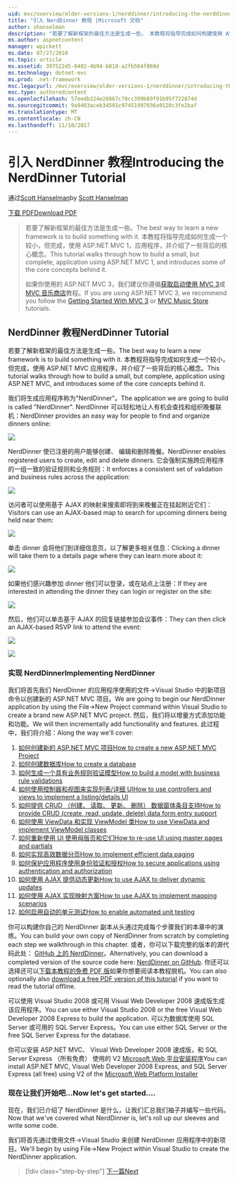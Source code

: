 ```yaml
---
uid: mvc/overview/older-versions-1/nerddinner/introducing-the-nerddinner-tutorial
title: "引入 NerdDinner 教程 |Microsoft 文档"
author: shanselman
description: "若要了解新框架的最佳方法是生成一些。 本教程将指导完成如何构建使用 ASP.NE 的较小，但完成后，应用程序..."
ms.author: aspnetcontent
manager: wpickett
ms.date: 07/27/2010
ms.topic: article
ms.assetid: 397522d5-0402-4b94-b810-a2fb564f869d
ms.technology: dotnet-mvc
ms.prod: .net-framework
msc.legacyurl: /mvc/overview/older-versions-1/nerddinner/introducing-the-nerddinner-tutorial
msc.type: authoredcontent
ms.openlocfilehash: 57eedb224e26867c78cc399b89f91b95f722074d
ms.sourcegitcommit: 9a9483aceb34591c97451997036a9120c3fe2baf
ms.translationtype: MT
ms.contentlocale: zh-CN
ms.lasthandoff: 11/10/2017
---
```

<a name="introducing-the-nerddinner-tutorial"></a><span data-ttu-id="48e4c-104">引入 NerdDinner 教程</span><span class="sxs-lookup"><span data-stu-id="48e4c-104">Introducing the NerdDinner Tutorial</span></span>
====================
<span data-ttu-id="48e4c-105">通过[Scott Hanselman](https://github.com/shanselman)</span><span class="sxs-lookup"><span data-stu-id="48e4c-105">by [Scott Hanselman](https://github.com/shanselman)</span></span>

[<span data-ttu-id="48e4c-106">下载 PDF</span><span class="sxs-lookup"><span data-stu-id="48e4c-106">Download PDF</span></span>](http://aspnetmvcbook.s3.amazonaws.com/aspnetmvc-nerdinner_v1.pdf)

> <span data-ttu-id="48e4c-107">若要了解新框架的最佳方法是生成一些。</span><span class="sxs-lookup"><span data-stu-id="48e4c-107">The best way to learn a new framework is to build something with it.</span></span> <span data-ttu-id="48e4c-108">本教程将指导完成如何生成一个较小，但完成，使用 ASP.NET MVC 1，应用程序，并介绍了一些背后的核心概念。</span><span class="sxs-lookup"><span data-stu-id="48e4c-108">This tutorial walks through how to build a small, but complete, application using ASP.NET MVC 1, and introduces some of the core concepts behind it.</span></span>
> 
> <span data-ttu-id="48e4c-109">如果你使用的 ASP.NET MVC 3，我们建议你遵循[获取启动使用 MVC 3](../../older-versions/getting-started-with-aspnet-mvc3/cs/intro-to-aspnet-mvc-3.md)或[MVC 音乐商店](../../older-versions/mvc-music-store/mvc-music-store-part-1.md)教程。</span><span class="sxs-lookup"><span data-stu-id="48e4c-109">If you are using ASP.NET MVC 3, we recommend you follow the [Getting Started With MVC 3](../../older-versions/getting-started-with-aspnet-mvc3/cs/intro-to-aspnet-mvc-3.md) or [MVC Music Store](../../older-versions/mvc-music-store/mvc-music-store-part-1.md) tutorials.</span></span>


## <a name="nerddinner-tutorial"></a><span data-ttu-id="48e4c-110">NerdDinner 教程</span><span class="sxs-lookup"><span data-stu-id="48e4c-110">NerdDinner Tutorial</span></span>

<span data-ttu-id="48e4c-111">若要了解新框架的最佳方法是生成一些。</span><span class="sxs-lookup"><span data-stu-id="48e4c-111">The best way to learn a new framework is to build something with it.</span></span> <span data-ttu-id="48e4c-112">本教程将指导完成如何生成一个较小，但完成，使用 ASP.NET MVC 应用程序，并介绍了一些背后的核心概念。</span><span class="sxs-lookup"><span data-stu-id="48e4c-112">This tutorial walks through how to build a small, but complete, application using ASP.NET MVC, and introduces some of the core concepts behind it.</span></span>

<span data-ttu-id="48e4c-113">我们将生成应用程序称为"NerdDinner"。</span><span class="sxs-lookup"><span data-stu-id="48e4c-113">The application we are going to build is called "NerdDinner".</span></span> <span data-ttu-id="48e4c-114">NerdDinner 可以轻松地让人有机会查找和组织晚餐联机：</span><span class="sxs-lookup"><span data-stu-id="48e4c-114">NerdDinner provides an easy way for people to find and organize dinners online:</span></span>

![](introducing-the-nerddinner-tutorial/_static/image1.png)

<span data-ttu-id="48e4c-115">NerdDinner 使已注册的用户能够创建、 编辑和删除晚餐。</span><span class="sxs-lookup"><span data-stu-id="48e4c-115">NerdDinner enables registered users to create, edit and delete dinners.</span></span> <span data-ttu-id="48e4c-116">它会强制实施跨应用程序的一组一致的验证规则和业务规则：</span><span class="sxs-lookup"><span data-stu-id="48e4c-116">It enforces a consistent set of validation and business rules across the application:</span></span>

![](introducing-the-nerddinner-tutorial/_static/image2.png)

<span data-ttu-id="48e4c-117">访问者可以使用基于 AJAX 的映射来搜索即将到来晚餐正在挂起附近它们：</span><span class="sxs-lookup"><span data-stu-id="48e4c-117">Visitors can use an AJAX-based map to search for upcoming dinners being held near them:</span></span>

![](introducing-the-nerddinner-tutorial/_static/image3.png)

<span data-ttu-id="48e4c-118">单击 dinner 会将他们到详细信息页，以了解更多相关信息：</span><span class="sxs-lookup"><span data-stu-id="48e4c-118">Clicking a dinner will take them to a details page where they can learn more about it:</span></span>

![](introducing-the-nerddinner-tutorial/_static/image4.png)

<span data-ttu-id="48e4c-119">如果他们感兴趣参加 dinner 他们可以登录，或在站点上注册：</span><span class="sxs-lookup"><span data-stu-id="48e4c-119">If they are interested in attending the dinner they can login or register on the site:</span></span>

![](introducing-the-nerddinner-tutorial/_static/image5.png)

<span data-ttu-id="48e4c-120">然后，他们可以单击基于 AJAX 的回复链接参加会议事件：</span><span class="sxs-lookup"><span data-stu-id="48e4c-120">They can then click an AJAX-based RSVP link to attend the event:</span></span>

![](introducing-the-nerddinner-tutorial/_static/image6.png)

![](introducing-the-nerddinner-tutorial/_static/image7.png)

### <a name="implementing-nerddinner"></a><span data-ttu-id="48e4c-121">实现 NerdDinner</span><span class="sxs-lookup"><span data-stu-id="48e4c-121">Implementing NerdDinner</span></span>

<span data-ttu-id="48e4c-122">我们将首先我们 NerdDinner 的应用程序使用的文件-&gt;Visual Studio 中的新项目命令以创建新的 ASP.NET MVC 项目。</span><span class="sxs-lookup"><span data-stu-id="48e4c-122">We are going to begin our NerdDinner application by using the File-&gt;New Project command within Visual Studio to create a brand new ASP.NET MVC project.</span></span> <span data-ttu-id="48e4c-123">然后，我们将以增量方式添加功能和功能。</span><span class="sxs-lookup"><span data-stu-id="48e4c-123">We will then incrementally add functionality and features.</span></span> <span data-ttu-id="48e4c-124">此过程中，我们将介绍：</span><span class="sxs-lookup"><span data-stu-id="48e4c-124">Along the way we'll cover:</span></span>

1. [<span data-ttu-id="48e4c-125">如何创建新的 ASP.NET MVC 项目</span><span class="sxs-lookup"><span data-stu-id="48e4c-125">How to create a new ASP.NET MVC Project</span></span>](# "创建新的 ASP.NET MVC 项目")
2. [<span data-ttu-id="48e4c-126">如何创建数据库</span><span class="sxs-lookup"><span data-stu-id="48e4c-126">How to create a database</span></span>](# "创建数据库")
3. [<span data-ttu-id="48e4c-127">如何生成一个具有业务规则验证模型</span><span class="sxs-lookup"><span data-stu-id="48e4c-127">How to build a model with business rule validations</span></span>](# "生成一个具有业务规则验证模型")
4. [<span data-ttu-id="48e4c-128">如何使用控制器和视图来实现列表/详细 UI</span><span class="sxs-lookup"><span data-stu-id="48e4c-128">How to use controllers and views to implement a listing/details UI</span></span>](# "使用控制器和视图，以实现详细信息列表/用户界面")
5. <span data-ttu-id="48e4c-129">[如何提供 CRUD （创建、 读取、 更新、 删除） 数据窗体条目支持](# "提供 CRUD （创建、 读取、 更新、 删除） 数据窗体条目支持")</span><span class="sxs-lookup"><span data-stu-id="48e4c-129">[How to provide CRUD (create, read, update, delete) data form entry support](# "Provide CRUD (Create, Read, Update, Delete) Data Form Entry Support")</span></span>
6. [<span data-ttu-id="48e4c-130">如何使用 ViewData 和实现 ViewModel 类</span><span class="sxs-lookup"><span data-stu-id="48e4c-130">How to use ViewData and implement ViewModel classes</span></span>](# "使用 ViewData 和实现 ViewModel 类")
7. [<span data-ttu-id="48e4c-131">如何重新使用 UI 使用母版页和它们</span><span class="sxs-lookup"><span data-stu-id="48e4c-131">How to re-use UI using master pages and partials</span></span>](# "重用 UI 使用母版页和它们")
8. [<span data-ttu-id="48e4c-132">如何实现高效数据分页</span><span class="sxs-lookup"><span data-stu-id="48e4c-132">How to implement efficient data paging</span></span>](# "实现高效数据分页")
9. [<span data-ttu-id="48e4c-133">如何保护应用程序使用身份验证和授权</span><span class="sxs-lookup"><span data-stu-id="48e4c-133">How to secure applications using authentication and authorization</span></span>](# "安全应用程序使用身份验证和授权")
10. [<span data-ttu-id="48e4c-134">如何使用 AJAX 提供动态更新</span><span class="sxs-lookup"><span data-stu-id="48e4c-134">How to use AJAX to deliver dynamic updates</span></span>](# "到提供动态更新使用 AJAX")
11. [<span data-ttu-id="48e4c-135">如何使用 AJAX 实现映射方案</span><span class="sxs-lookup"><span data-stu-id="48e4c-135">How to use AJAX to implement mapping scenarios</span></span>](# "到实现映射情况下使用 AJAX")
12. [<span data-ttu-id="48e4c-136">如何启用自动的单元测试</span><span class="sxs-lookup"><span data-stu-id="48e4c-136">How to enable automated unit testing</span></span>](# "启用自动进行单元测试")

<span data-ttu-id="48e4c-137">你可以构建你自己的 NerdDinner 副本从头通过完成每个步骤我们的本章中的演练。</span><span class="sxs-lookup"><span data-stu-id="48e4c-137">You can build your own copy of NerdDinner from scratch by completing each step we walkthrough in this chapter.</span></span> <span data-ttu-id="48e4c-138">或者，你可以下载完整的版本的源代码此处： [GitHub 上的 NerdDinner](https://github.com/AspNetMVPSamples/NerdDinner)。</span><span class="sxs-lookup"><span data-stu-id="48e4c-138">Alternatively, you can download a completed version of the source code here: [NerdDinner on GitHub](https://github.com/AspNetMVPSamples/NerdDinner).</span></span> <span data-ttu-id="48e4c-139">你还可以选择还可以[下载本教程的免费 PDF 版](http://aspnetmvcbook.s3.amazonaws.com/aspnetmvc-nerdinner_v1.pdf)如果你想要阅读本教程脱机。</span><span class="sxs-lookup"><span data-stu-id="48e4c-139">You can also optionally also [download a free PDF version of this tutorial](http://aspnetmvcbook.s3.amazonaws.com/aspnetmvc-nerdinner_v1.pdf) if you want to read the tutorial offline.</span></span>

<span data-ttu-id="48e4c-140">可以使用 Visual Studio 2008 或可用 Visual Web Developer 2008 速成版生成该应用程序。</span><span class="sxs-lookup"><span data-stu-id="48e4c-140">You can use either Visual Studio 2008 or the free Visual Web Developer 2008 Express to build the application.</span></span> <span data-ttu-id="48e4c-141">可以为数据库使用 SQL Server 或可用的 SQL Server Express。</span><span class="sxs-lookup"><span data-stu-id="48e4c-141">You can use either SQL Server or the free SQL Server Express for the database.</span></span>

<span data-ttu-id="48e4c-142">你可以安装 ASP.NET MVC、 Visual Web Developer 2008 速成版，和 SQL Server Express （所有免费） 使用的 V2 [Microsoft Web 平台安装程序](https://www.microsoft.com/web/downloads/platform.aspx)</span><span class="sxs-lookup"><span data-stu-id="48e4c-142">You can install ASP.NET MVC, Visual Web Developer 2008 Express, and SQL Server Express (all free) using V2 of the [Microsoft Web Platform Installer](https://www.microsoft.com/web/downloads/platform.aspx)</span></span>

### <a name="now-lets-get-started"></a><span data-ttu-id="48e4c-143">现在让我们开始吧...</span><span class="sxs-lookup"><span data-stu-id="48e4c-143">Now let's get started....</span></span>

<span data-ttu-id="48e4c-144">现在，我们已介绍了 NerdDinner 是什么，让我们汇总我们袖子并编写一些代码。</span><span class="sxs-lookup"><span data-stu-id="48e4c-144">Now that we've covered what NerdDinner is, let's roll up our sleeves and write some code.</span></span>

<span data-ttu-id="48e4c-145">我们将首先通过使用文件-&gt;Visual Studio 来创建 NerdDinner 应用程序中的新项目。</span><span class="sxs-lookup"><span data-stu-id="48e4c-145">We'll begin by using File-&gt;New Project within Visual Studio to create the NerdDinner application.</span></span>

>[!div class="step-by-step"]
[<span data-ttu-id="48e4c-146">下一篇</span><span class="sxs-lookup"><span data-stu-id="48e4c-146">Next</span></span>](create-a-new-aspnet-mvc-project.md)
